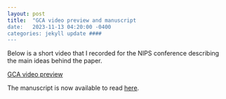 ```yaml
---
layout: post
title:  "GCA video preview and manuscript
date:   2023-11-13 04:20:00 -0400
categories: jekyll update ####
---
```


Below is a short video that I recorded for the NIPS conference describing the main ideas behind the paper.

[GCA video preview](https://recorder-v3.slideslive.com/#/share?share=87852&s=ec92c8d9-b80f-4f5f-a3e5-ed84a3c69726)

The manuscript is now available to read [here](https://openreview.net/pdf?id=wqIm0Qsgy0).
